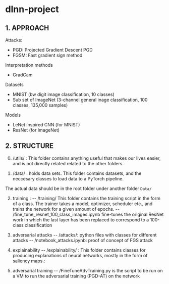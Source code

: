 # dlnn-project

## 1. APPROACH

Attacks:
- PGD: Projected Gradient Descent PGD
- FGSM: Fast gradient sign method

Interpretation methods
- GradCam

Datasets
- MNIST (bw digit image classification, 10 classes)
- Sub set of ImageNet (3-channel general inage classification, 100 classes, 135,000 samples)

Models 
- LeNet inspired CNN (for MNIST)
- ResNet (for ImageNet)


## 2. STRUCTURE
0. /utils/ :
This folder contains anything useful that makes our lives easier, and is not directly related related to the other folders.

1. /data/ :
holds data sets.
This folder contains datasets, and the neccesary classes to load data to a PyTorch pipeline.

The actual data should be in the root folder under another folder ```Data/```

2. training :
-- /training/ This folder contains the training script in the form of a class. The trainer takes a model, optimizer, scheduler etc., and trains the network for a given amount of epochs.
-- /fine_tune_resnet_100_class_images.ipynb fine-tunes the original ResNet work in which the last layer has been replaced to correspond to a 100-class classification

3. adversarial attacks
-- /attacks/: python files with classes for different attacks
-- /notebook_attacks.ipynb: proof of concept of FGS attack

4. explainability
-- /explainability/ : This folder contains classes for producing explanations of neural networks, mostly in the form of saliency maps.:

5. adversarial training
-- /FineTuneAdvTraining.py is the script to be run on a VM to run the adversarial training (PGD-AT) on the network




